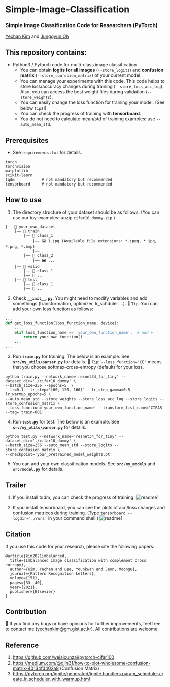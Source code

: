 # Simple-Image-Classification
### Simple Image Classification Code for Researchers (PyTorch)
[Yechan Kim](https://github.com/unique-chan) and [Junggyun Oh](https://github.com/Dodant)

## This repository contains:
- Python3 / Pytorch code for multi-class image classification
   - You can obtain **logits for all images** (`--store_logits`) and **confusion matrix** (`--store_confusion_matrix`) of your current model.
   - You can manage your experiments with this code. This code helps to store loss/accuracy changes during training (`--store_loss_acc_log`). Also, you can access the best weight files during validation (`--store_weights`). 
   - You can easily change the loss function for training your model. (See below `tip`s!)
   - You can check the progress of training with **tensorboard**.
   - You do not need to calculate mean/std of training examples: use `--auto_mean_std`.

## Prerequisites
- See `requirements.txt` for details.
~~~ME
torch
torchvision
matplotlib
scikit-learn
tqdm            # not mandatory but recommended
tensorboard     # not mandatory but recommended
~~~


## How to use
1. The directory structure of your dataset should be as follows. (You can use our toy-examples: unzip `cifar10_dummy.zip`.)
~~~
|—— 📁 your_own_dataset
	|—— 📁 train
		|—— 📁 class_1
			|—— 🖼️ 1.jpg (Available file extensions: *.jpeg, *.jpg, *.png, *.bmp) 
			|—— ...
		|—— 📁 class_2 
			|—— 🖼️ ...
	|—— 📁 valid
		|—— 📁 class_1
		|—— 📁 ... 
	|—— 📁 test
		|—— 📁 class_1
		|—— 📁 ... 
~~~

2. Check **`__init__.py`**. You might need to modify variables and add somethings (transformation, optimizer, lr_schduler ...).
💁 `Tip`: You can add your own loss function as follows: 
```python
...
def get_loss_function(loss_function_name, device):
    ... 
    elif loss_function_name == 'your_own_function_name':  # add +
        return your_own_function()
    ...
...
```

3. Run **`train.py`** for training. The below is an example. See **`src/my_utils/parser.py`** for details.
💁 `Tip`: `--loss_function='CE'` means that you choose softmax-cross-entropy (default) for your loss.
~~~ME
python train.py --network_name='resnet34_for_tiny' --dataset_dir='./cifar10_dummy' \
--batch_size=256 --epochs=5  \
--lr=0.1 --lr_step='[60, 120, 160]' --lr_step_gamma=0.5 --lr_warmup_epochs=5 \
--auto_mean_std --store_weights --store_loss_acc_log --store_logits --store_confusion_matrix \
--loss_function='your_own_function_name' --transform_list_name='CIFAR' --tag='train-001'
~~~


4. Run **`test.py`** for test. The below is an example. See **`src/my_utils/parser.py`** for details.
~~~ME
python test.py --network_name='resnet34_for_tiny' --dataset_dir='./cifar10_dummy' \
--batch_size=256 --auto_mean_std --store_logits --store_confusion_matrix \
--checkpoint='your_pretrained_model_weights.pt'
~~~

5. You can add your own classification models. See **`src/my_models`** and **`src/model.py`** for details.

## Trailer
1. If you install tqdm, you can check the progress of training.
![readme1](readme/readme_1.png)

2. If you install tensorboard, you can see the plots of acc/loss changes and confusion matrices during training. (Type `tensorboard --logdir='./runs'` in your command shell.)
![readme1](readme/readme_2.png)

## Citation
If you use this code for your research, please cite the following papers:
~~~ME
@article{kim2021imbalanced,
  title={Imbalanced image classification with complement cross entropy},
  author={Kim, Yechan and Lee, Younkwan and Jeon, Moongu},
  journal={Pattern Recognition Letters},
  volume={151},
  pages={33--40},
  year={2021},
  publisher={Elsevier}
}
~~~


## Contribution
🐛 If you find any bugs or have opinions for further improvements, feel free to contact me (yechankim@gm.gist.ac.kr). All contributions are welcome.


## Reference
1. https://github.com/weiaicunzai/pytorch-cifar100
2. https://medium.com/@djin31/how-to-plot-wholesome-confusion-matrix-40134fd402a8 (Confusion Matrix)
3. https://pytorch.org/ignite/generated/ignite.handlers.param_scheduler.create_lr_scheduler_with_warmup.html
